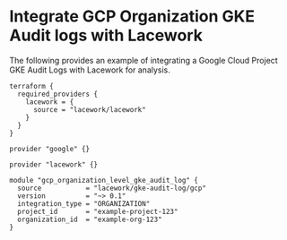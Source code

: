 # Integrate GCP Organization GKE Audit logs with Lacework
The following provides an example of integrating a Google Cloud Project GKE Audit Logs with 
Lacework for analysis.

```hcl
terraform {
  required_providers {
    lacework = {
      source = "lacework/lacework"
    }
  }
}

provider "google" {}

provider "lacework" {}

module "gcp_organization_level_gke_audit_log" {
  source           = "lacework/gke-audit-log/gcp"
  version          = "~> 0.1"
  integration_type = "ORGANIZATION"
  project_id       = "example-project-123"
  organization_id  = "example-org-123"
}
```